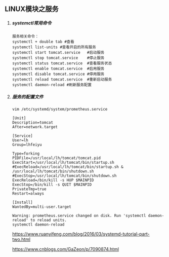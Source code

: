 ## LINUX模块之服务

1. ##### systemctl常用命令

   ```shell
   服务相关命令：
   systemctl + double tab #查看
   systemctl list-units #查看开启的所有服务
   systemctl start tomcat.service   #启动服务
   systemctl stop tomcat.service    #停止服务
   systemctl status tomcat.service  #查看服务状态
   systemctl enable tomcat.service  #启用服务
   systemctl disable tomcat.service #停用服务
   systemctl reload tomcat.service  #重新启动服务
   systemctl daemon-reload #刷新服务配置
   
   ```
   
2. ##### 服务的配置文件

   ```shell
   vim /etc/systemd/system/prometheus.service
   
   [Unit]
   Description=tomcat
   After=network.target
   
   [Service]
   User=lh
   Group=lhfeiyu
   
   Type=forking
   PIDFile=/usr/local/lh/tomcat/tomcat.pid
   ExecStart=/usr/local/lh/tomcat/bin/startup.sh
   #ExecReload=/usr/local/lh/tomcat/bin/startup.sh & /usr/local/lh/tomcat/bin/shutdown.sh
   #ExecStop=/usr/local/lh/tomcat/bin/shutdown.sh
   ExecReload=/bin/kill -s HUP $MAINPID
   ExecStop=/bin/kill -s QUIT $MAINPID
   PrivateTmp=true
   Restart=always
   
   [Install]
   WantedBy=multi-user.target
   
   Warning: prometheus.service changed on disk. Run 'systemctl daemon-reload' to reload units.
   systemctl daemon-reload
   ```

   <https://www.ruanyifeng.com/blog/2016/03/systemd-tutorial-part-two.html>
   
    https://www.cnblogs.com/GaZeon/p/7090874.html 

